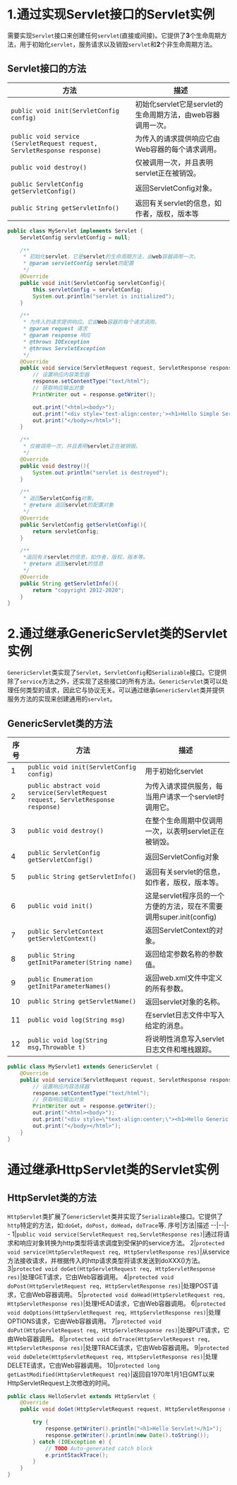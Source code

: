 # 1.通过实现Servlet接口的Servlet实例
需要实现`Servlet`接口来创建任何`servlet`(直接或间接)。它提供了**3**个生命周期方法，用于初始化`servlet`，服务请求以及销毁`servlet`和**2**个非生命周期方法。
## Servlet接口的方法
方法|描述|
---------|-------|
`public void init(ServletConfig config)`|初始化servlet它是servlet的生命周期方法，由web容器调用一次。
`public void service (ServletRequest request, ServletResponse response)`|为传入的请求提供响应它由Web容器的每个请求调用。
`public void destroy()`|仅被调用一次，并且表明servlet正在被销毁。
`public ServletConfig getServletConfig()`|返回ServletConfig对象。
`public String getServletInfo()`|返回有关servlet的信息，如作者，版权，版本等
~~~java
public class MyServlet implements Servlet {
    ServletConfig servletConfig = null;

    /**
     * 初始化servlet，它是servlet的生命周期方法，由web容器调用一次。
     * @param servletConfig servlet的配置
     */
    @Override
    public void init(ServletConfig servletConfig){
        this.servletConfig = servletConfig;
        System.out.println("servlet is initialized");
    }

    /**
     * 为传入的请求提供响应。它由Web容器的每个请求调用。
     * @param request 请求
     * @param response 响应
     * @throws IOException
     * @throws ServletException
     */
    @Override
    public void service(ServletRequest request, ServletResponse response) throws IOException, ServletException {
        // 设置响应内容类型器
        response.setContentType("text/html");
        // 获取响应输出对象
        PrintWriter out = response.getWriter();

        out.print("<html><body>");
        out.print("<div style='text-align:center;'><h1>Hello Simple Servlet</h1></div>");
        out.print("</body></html>");
    }

    /**
     * 仅被调用一次，并且表明servlet正在被销毁。
     */
    @Override
    public void destroy(){
        System.out.println("servlet is destroyed");
    }

    /**
     * 返回ServletConfig对象。
     * @return 返回servlet的配置对象
     */
    @Override
    public ServletConfig getServletConfig(){
        return servletConfig;
    }

    /**
     *返回有关servlet的信息，如作者，版权，版本等。
     * @return 返回servlet的信息
     */
    @Override
    public String getServletInfo(){
        return "copyright 2012-2020";
    }
}
~~~
# 2.通过继承GenericServlet类的Servlet实例
`GenericServlet`类实现了`Servlet`，`ServletConfig`和`Serializable`接口。它提供除了`service`方法之外，还实现了这些接口的所有方法。`GenericServlet`类可以处理任何类型的请求，因此它与协议无关。可以通过继承`GenericServlet`类并提供服务方法的实现来创建通用的`servlet`。

## GenericServlet类的方法
序号|方法|描述
--|--|--
1|`public void init(ServletConfig config)`|用于初始化servlet
2|`public abstract void service(ServletRequest request, ServletResponse response)`|为传入请求提供服务，每当用户请求一个servlet时调用它。
3|`public void destroy()`|在整个生命周期中仅调用一次，以表明servlet正在被销毁。
4|`public ServletConfig getServletConfig()`|返回ServletConfig对象
5|`public String getServletInfo()`|返回有关servlet的信息，如作者，版权，版本等。
6|`public void init()`|这是servlet程序员的一个方便的方法，现在不需要调用super.init(config)
7|`public ServletContext getServletContext()`|返回ServletContext的对象。
8|`public String getInitParameter(String name)`|返回给定参数名称的参数值。
9|`public Enumeration getInitParameterNames()`|返回web.xml文件中定义的所有参数。
10|`public String getServletName()`|返回servlet对象的名称。
11|`public void log(String msg)`|在servlet日志文件中写入给定的消息。
12|`public void log(String msg,Throwable t)`|将说明性消息写入servlet日志文件和堆栈跟踪。

~~~java
public class MyServlet1 extends GenericServlet {
    @Override
    public void service(ServletRequest request, ServletResponse response) throws IOException, ServletException {
        // 设置响应内容选择器
        response.setContentType("text/html");
        // 获取响应输出对象
        PrintWriter out = response.getWriter();
        out.print("<html><body>");
        out.print("<div style=\"text-align:center;\"><h1>Hello Generic Servlet</h1></div>");
        out.print("</body></html>");
    }
}
~~~

# 通过继承HttpServlet类的Servlet实例
## HttpServlet类的方法
`HttpServlet`类扩展了`GenericServlet`类并实现了`Serializable`接口。它提供了`http`特定的方法，如:`doGe`t，`doPost`，`doHead`，`doTrace`等.
序号|方法|描述
--|--|--
1|`public void service(ServletRequest req,ServletResponse res)`|通过将请求和响应对象转换为http类型将请求调度到受保护的service方法。
2|`protected void service(HttpServletRequest req, HttpServletResponse res)`|从service方法接收请求，并根据传入的http请求类型将请求发送到doXXX()方法。
3|`protected void doGet(HttpServletRequest req, HttpServletResponse res)`|处理GET请求，它由Web容器调用。
4|`protected void doPost(HttpServletRequest req, HttpServletResponse res)`|处理POST请求，它由Web容器调用。
5|`protected void doHead(HttpServletRequest req, HttpServletResponse res)`|处理HEAD请求，它由Web容器调用。
6|`protected void doOptions(HttpServletRequest req, HttpServletResponse res)`|处理OPTIONS请求，它由Web容器调用。
7|`protected void doPut(HttpServletRequest req, HttpServletResponse res)`|处理PUT请求，它由Web容器调用。
8|`protected void doTrace(HttpServletRequest req, HttpServletResponse res)`|处理TRACE请求，它由Web容器调用。
9|`protected void doDelete(HttpServletRequest req, HttpServletResponse res)`|处理DELETE请求，它由Web容器调用。
10|`protected long getLastModified(HttpServletRequest req)`|返回自1970年1月1日GMT以来HttpServletRequest上次修改的时间。

~~~java
public class HelloServlet extends HttpServlet {
    @Override
    public void doGet(HttpServletRequest request, HttpServletResponse response){

        try {
            response.getWriter().println("<h1>Hello Servlet!</h1>");
            response.getWriter().println(new Date().toString());
        } catch (IOException e) {
            // TODO Auto-generated catch block
            e.printStackTrace();
        }
    }
}
~~~

